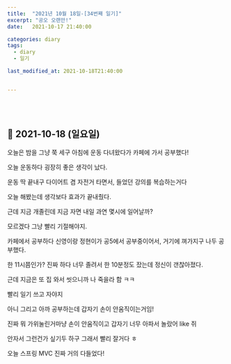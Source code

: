 ```yaml
---
title:  "2021년 10월 18일-[34번째 일기]"
excerpt: "공오 오랜만!"
date:   2021-10-17 21:40:00 

categories: diary
tags:
  - diary
  - 일기

last_modified_at: 2021-10-18T21:40:00


---
```


<br/>

<br/>

## 🧾 2021-10-18 (일요일)

오늘은 밤을 그냥 쭉 세구 아침에 운동 다녀왔다가 카페에 가서 공부했다!

오늘 운동하다 굉장히 좋은 생각이 났다.

운동 딱 끝내구 다이어트 겸 자전거 타면서, 들었던 강의를 복습하는거다

오늘 해봤는데 생각보다 효과가 끝내줬다.

근데 지금 개졸린데 지금 자면 내일 과연 몇시에 일어날까?

모르겠다 그냥 빨리 기절해야지.

카페에서 공부하다 신영이랑 정현이가 공5에서 공부중이어서, 거기에 껴가지구 나두 공부했다.

한 11시쯤인가? 진짜 하다 너무 졸려서 한 10분정도 잤는데 정신이 갠찮아졌다.

근데 지금은 또 집 와서 씻으니까 나 죽을라 함 ㅋㅋ

빨리 일기 쓰고 자야지

아니 그리고 아까 공부하는데 갑자기 손이 안움직이는거임!

진짜 뭐 가위눌린거마냥 손이 안움직이고 갑자기 너무 아파서 놀랐어 like 쥐

안자서 그런건가 싶기두 하구 그래서 빨리 잘거다 ㅎ

오늘 스프링 MVC 진짜 거의 다들었다!